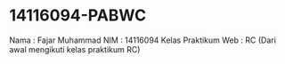 # 14116094-PABWC

Nama                : Fajar Muhammad
NIM                 : 14116094
Kelas Praktikum Web : RC (Dari awal mengikuti kelas praktikum RC)
